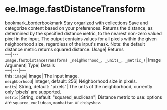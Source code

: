  
#  ee.Image.fastDistanceTransform
bookmark_borderbookmark Stay organized with collections  Save and categorize content based on your preferences.
Returns the distance, as determined by the specified distance metric, to the nearest non-zero valued pixel in the input. The output contains values for all pixels within the given neighborhood size, regardless of the input's mask. Note: the default distance metric returns squared distance. 
Usage| Returns  
---|---  
`Image.fastDistanceTransform( _neighborhood_, _units_, _metric_)`| Image  
Argument| Type| Details  
---|---|---  
this: `image`| Image| The input image.  
`neighborhood`| Integer, default: 256| Neighborhood size in pixels.  
`units`| String, default: "pixels"| The units of the neighborhood, currently only 'pixels' are supported.  
`metric`| String, default: "squared_euclidean"| Distance metric to use: options are `squared_euclidean`, `manhattan` or `chebyshev`.  
